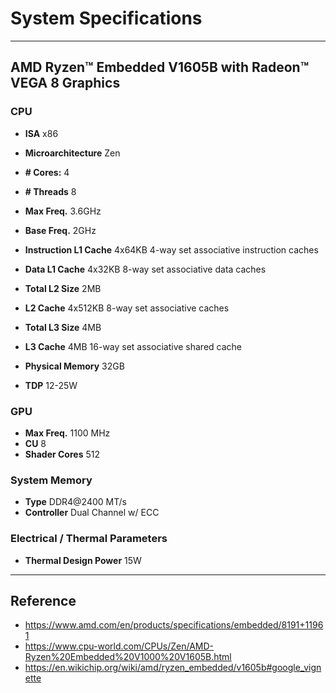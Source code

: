 # System Specifications

---
## AMD Ryzen™ Embedded V1605B with Radeon™ VEGA 8 Graphics

### CPU

- **ISA**                   x86
- **Microarchitecture**     Zen

- **# Cores:**				4
- **# Threads**				8

- **Max Freq.**				3.6GHz
- **Base Freq.**			2GHz

- **Instruction L1 Cache**	4x64KB 4-way set associative instruction caches
- **Data L1 Cache**			4x32KB 8-way set associative data caches

- **Total L2 Size**			2MB
- **L2 Cache**				4x512KB 8-way set associative caches

- **Total L3 Size**			4MB
- **L3 Cache**				4MB 16-way set associative shared cache

- **Physical Memory**		32GB

- **TDP**					12-25W

### GPU

- **Max Freq.**				1100 MHz
- **CU**					8
- **Shader Cores**			512

### System Memory

- **Type**					DDR4@2400 MT/s
- **Controller** 			Dual Channel w/ ECC

### Electrical / Thermal Parameters

- **Thermal Design Power**	15W

---
## Reference

- https://www.amd.com/en/products/specifications/embedded/8191+11961
- https://www.cpu-world.com/CPUs/Zen/AMD-Ryzen%20Embedded%20V1000%20V1605B.html
- https://en.wikichip.org/wiki/amd/ryzen_embedded/v1605b#google_vignette



